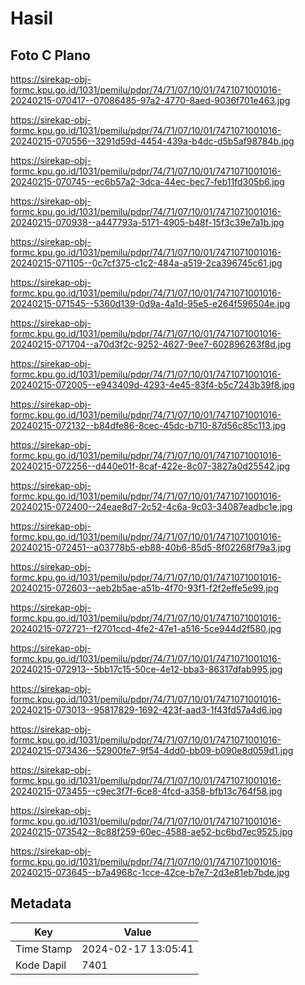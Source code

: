 # Hasil

## Foto C Plano

https://sirekap-obj-formc.kpu.go.id/1031/pemilu/pdpr/74/71/07/10/01/7471071001016-20240215-070417--07086485-97a2-4770-8aed-9036f701e463.jpg

https://sirekap-obj-formc.kpu.go.id/1031/pemilu/pdpr/74/71/07/10/01/7471071001016-20240215-070556--3291d59d-4454-439a-b4dc-d5b5af98784b.jpg

https://sirekap-obj-formc.kpu.go.id/1031/pemilu/pdpr/74/71/07/10/01/7471071001016-20240215-070745--ec6b57a2-3dca-44ec-bec7-feb11fd305b6.jpg

https://sirekap-obj-formc.kpu.go.id/1031/pemilu/pdpr/74/71/07/10/01/7471071001016-20240215-070938--a447793a-5171-4905-b48f-15f3c39e7a1b.jpg

https://sirekap-obj-formc.kpu.go.id/1031/pemilu/pdpr/74/71/07/10/01/7471071001016-20240215-071105--0c7cf375-c1c2-484a-a519-2ca396745c61.jpg

https://sirekap-obj-formc.kpu.go.id/1031/pemilu/pdpr/74/71/07/10/01/7471071001016-20240215-071545--5360d139-0d9a-4a1d-95e5-e264f596504e.jpg

https://sirekap-obj-formc.kpu.go.id/1031/pemilu/pdpr/74/71/07/10/01/7471071001016-20240215-071704--a70d3f2c-9252-4627-9ee7-602896263f8d.jpg

https://sirekap-obj-formc.kpu.go.id/1031/pemilu/pdpr/74/71/07/10/01/7471071001016-20240215-072005--e943409d-4293-4e45-83f4-b5c7243b39f8.jpg

https://sirekap-obj-formc.kpu.go.id/1031/pemilu/pdpr/74/71/07/10/01/7471071001016-20240215-072132--b84dfe86-8cec-45dc-b710-87d56c85c113.jpg

https://sirekap-obj-formc.kpu.go.id/1031/pemilu/pdpr/74/71/07/10/01/7471071001016-20240215-072256--d440e01f-8caf-422e-8c07-3827a0d25542.jpg

https://sirekap-obj-formc.kpu.go.id/1031/pemilu/pdpr/74/71/07/10/01/7471071001016-20240215-072400--24eae8d7-2c52-4c6a-9c03-34087eadbc1e.jpg

https://sirekap-obj-formc.kpu.go.id/1031/pemilu/pdpr/74/71/07/10/01/7471071001016-20240215-072451--a03778b5-eb88-40b6-85d5-8f02268f79a3.jpg

https://sirekap-obj-formc.kpu.go.id/1031/pemilu/pdpr/74/71/07/10/01/7471071001016-20240215-072603--aeb2b5ae-a51b-4f70-93f1-f2f2effe5e99.jpg

https://sirekap-obj-formc.kpu.go.id/1031/pemilu/pdpr/74/71/07/10/01/7471071001016-20240215-072721--f2701ccd-4fe2-47e1-a516-5ce944d2f580.jpg

https://sirekap-obj-formc.kpu.go.id/1031/pemilu/pdpr/74/71/07/10/01/7471071001016-20240215-072913--5bb17c15-50ce-4e12-bba3-86317dfab995.jpg

https://sirekap-obj-formc.kpu.go.id/1031/pemilu/pdpr/74/71/07/10/01/7471071001016-20240215-073013--95817829-1692-423f-aad3-1f43fd57a4d6.jpg

https://sirekap-obj-formc.kpu.go.id/1031/pemilu/pdpr/74/71/07/10/01/7471071001016-20240215-073436--52900fe7-9f54-4dd0-bb09-b090e8d059d1.jpg

https://sirekap-obj-formc.kpu.go.id/1031/pemilu/pdpr/74/71/07/10/01/7471071001016-20240215-073455--c9ec3f7f-6ce8-4fcd-a358-bfb13c764f58.jpg

https://sirekap-obj-formc.kpu.go.id/1031/pemilu/pdpr/74/71/07/10/01/7471071001016-20240215-073542--8c88f259-60ec-4588-ae52-bc6bd7ec9525.jpg

https://sirekap-obj-formc.kpu.go.id/1031/pemilu/pdpr/74/71/07/10/01/7471071001016-20240215-073645--b7a4968c-1cce-42ce-b7e7-2d3e81eb7bde.jpg


## Metadata

| Key        | Value               |
| ---------- | ------------------- |
| Time Stamp | 2024-02-17 13:05:41 |
| Kode Dapil | 7401                |



